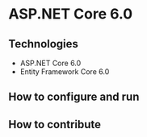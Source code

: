# ASP.NET Core 6.0
## Technologies
- ASP.NET Core 6.0
- Entity Framework Core 6.0
## How to configure and run
## How to contribute
